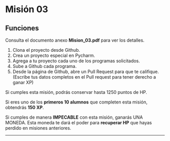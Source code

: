 # Misión 03

## Funciones

Consulta el documento anexo **Mision_03.pdf** para ver los detalles.


1. Clona el proyecto desde Github.
2. Crea un proyecto especial en Pycharm.
3. Agrega a tu proyecto cada uno de los programas solicitados.
4. Sube a Github cada programa.
5. Desde la página de Github, abre un Pull Request para que te califique. (Escribe tus datos completos en el Pull request para tener derecho a ganar XP)

Si cumples esta misión, podrás conservar hasta 1250 puntos de HP.

Si eres uno de los **primeros 10 alumnos** que completen esta misión, obtendrás **150 XP**.

Si cumples de manera **IMPECABLE** con esta misión, ganarás UNA MONEDA. Esta moneda te dará el poder para **recuperar HP** que hayas perdido en misiones anteriores.

***

